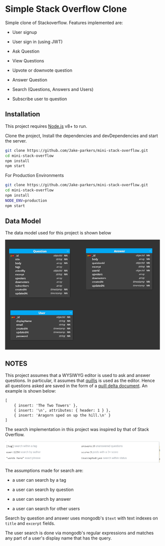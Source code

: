 # Simple Stack Overflow Clone

Simple clone of Stackoverflow. Features implemented are:

- User signup

- User sign in (using JWT)

- Ask Question

- View Questions

- Upvote or downvote question

- Answer Question

- Search (Questions, Answers and Users)

- Subscribe user to question

## Installation

This project requires [Node.js](https://nodejs.org/) v8+ to run.

Clone the project, Install the dependencies and devDependencies and start the server.

```sh
git clone https://github.com/Jake-parkers/mini-stack-overflow.git
cd mini-stack-overflow
npm install
npm start
```

For Production Environments

```sh
git clone https://github.com/Jake-parkers/mini-stack-overflow.git
cd mini-stack-overflow
npm install
NODE_ENV=production
npm start
```

## Data Model

The data model used for this project is shown below

![Simple Stack Overflow Clone Data Model](/assets/images/datamodel.PNG)

## NOTES

This project assumes that a WYSIWYG editor is used to ask and answer questions. In particular, it assumes that [quilljs](https://quilljs.com/) is used as the editor. Hence all questions asked are saved in the form of a [quill delta document](https://quilljs.com/docs/delta/). An example is shown below:

```
[
    { insert: 'The Two Towers' },
    { insert: '\n', attributes: { header: 1 } },
    { insert: 'Aragorn sped on up the hill.\n' }
]
```

The search implementation in this project was inspired by that of Stack Overflow.

![Stack Overflow Search](/assets/images/stackOverflowSearch.PNG)

The assumptions made for search are:

- a user can search by a tag

- a user can search by question

- a user can search by answer

- a user can search for other users

Search by question and answer uses mongodb's ```$text``` with text indexes on ```title``` and ```excerpt``` fields.

The user search is done via mongodb's regular expressions and matches any part of a user's display name that has the query.


